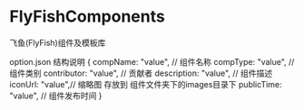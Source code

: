 # FlyFishComponents
飞鱼(FlyFish)组件及模板库


option.json 结构说明
{
    compName: "value", // 组件名称
    compType: "value", // 组件类别
    contributor: "value", // 贡献者
    description: "value", // 组件描述
    iconUrl: "value",// 缩略图 存放到 组件文件夹下的images目录下
    publicTime: "value", // 组件发布时间
}

